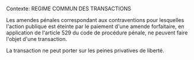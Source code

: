 Contexte: REGIME COMMUN DES TRANSACTIONS

Les amendes pénales correspondant aux contraventions pour lesquelles l'action publique est éteinte par le paiement d'une amende forfaitaire, en application de l'article 529 du code de procédure pénale, ne peuvent faire l'objet d'une transaction.

La transaction ne peut porter sur les peines privatives de liberté.